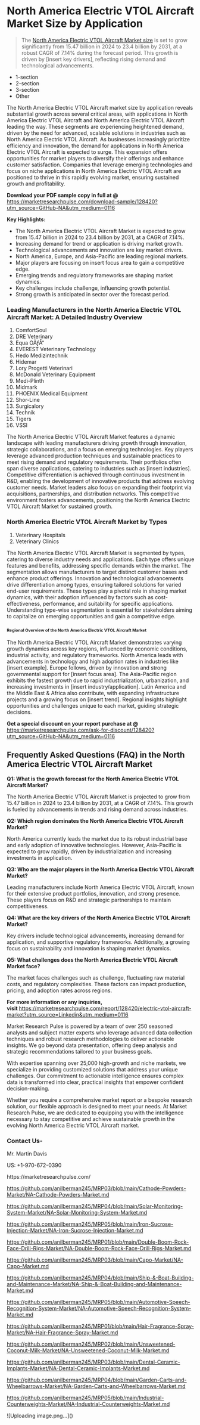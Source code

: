 <h1>North America Electric VTOL Aircraft Market&nbsp;Size by Application</h1><blockquote><p>The <a href="https://marketresearchpulse.com/download-sample/128420?utm_source=GitHub-NA&amp;utm_medium=0116">North America Electric VTOL Aircraft Market size</a> is set to grow significantly from 15.47 billion in 2024 to 23.4 billion by 2031, at a robust CAGR of 7.14% during the forecast period. This growth is driven by [insert key drivers], reflecting rising demand and technological advancements.</p></blockquote><ul><li>1-section<li> 2-section<li> 3-section<li> Other</li></ul><p>The North America Electric VTOL Aircraft market size by application reveals substantial growth across several critical areas, with applications in North America Electric VTOL Aircraft and North America Electric VTOL Aircraft leading the way. These segments are experiencing heightened demand, driven by the need for advanced, scalable solutions in industries such as North America Electric VTOL Aircraft. As businesses increasingly prioritize efficiency and innovation, the demand for applications in North America Electric VTOL Aircraft is expected to surge. This expansion offers opportunities for market players to diversify their offerings and enhance customer satisfaction. Companies that leverage emerging technologies and focus on niche applications in North America Electric VTOL Aircraft are positioned to thrive in this rapidly evolving market, ensuring sustained growth and profitability.</p><p><strong>Download your PDF sample copy in full at @ </strong><a href="https://marketresearchpulse.com/download-sample/128420?utm_source=GitHub-NA&amp;utm_medium=0116">https://marketresearchpulse.com/download-sample/128420?utm_source=GitHub-NA&amp;utm_medium=0116</a></p><p><strong>Key Highlights: </strong></p><ul><li>The North America Electric VTOL Aircraft Market is expected to grow from 15.47 billion in 2024 to 23.4 billion by 2031, at a CAGR of 7.14%.</li><li>Increasing demand for trend or application is driving market growth.</li><li>Technological advancements and innovation are key market drivers.</li><li>North America, Europe, and Asia-Pacific are leading regional markets.</li><li>Major players are focusing on insert focus area to gain a competitive edge.</li><li>Emerging trends and regulatory frameworks are shaping market dynamics.</li><li>Key challenges include challenge, influencing growth potential.</li><li>Strong growth is anticipated in sector over the forecast period.</li></ul><h3>Leading Manufacturers in the North America Electric VTOL Aircraft Market: A Detailed Industry Overview</h3><ol><li>ComfortSoul</li><li>DRE Veterinary</li><li>Equa OÃƒÅ“</li><li>EVEREST Veterinary Technology</li><li>Hedo Medizintechnik</li><li>Hidemar</li><li>Lory Progetti Veterinari</li><li>McDonald Veterinary Equipment</li><li>Medi-Plinth</li><li>Midmark</li><li>PHOENIX Medical Equipment</li><li>Shor-Line</li><li>Surgicalory</li><li>Technik</li><li>Tigers</li><li>VSSI</li></ol><div class="flex max-w-full flex-col flex-grow"><div class="min-h-8 text-message flex w-full flex-col items-end gap-2 whitespace-normal break-words [.text-message+&amp;]:mt-5" dir="auto" data-message-author-role="assistant" data-message-id="fd8432e4-4910-450d-b182-61b7bfb0a01f" data-message-model-slug="gpt-4o"><div class="flex w-full flex-col gap-1 empty:hidden first:pt-[3px]"><div class="markdown prose w-full break-words dark:prose-invert light"><p>The North America Electric VTOL Aircraft Market features a dynamic landscape with leading manufacturers driving growth through innovation, strategic collaborations, and a focus on emerging technologies. Key players leverage advanced production techniques and sustainable practices to meet rising demand and regulatory requirements. Their portfolios often span diverse applications, catering to industries such as [insert industries]. Competitive differentiation is achieved through continuous investment in R&amp;D, enabling the development of innovative products that address evolving customer needs. Market leaders also focus on expanding their footprint via acquisitions, partnerships, and distribution networks. This competitive environment fosters advancements, positioning the North America Electric VTOL Aircraft Market for sustained growth.</p></div></div></div></div><h3>North America Electric VTOL Aircraft Market by Types</h3><ol><li>Veterinary Hospitals<li> Veterinary Clinics</li></ol><div class="flex max-w-full flex-col flex-grow"><div class="min-h-8 text-message flex w-full flex-col items-end gap-2 whitespace-normal break-words [.text-message+&amp;]:mt-5" dir="auto" data-message-author-role="assistant" data-message-id="084470be-0bb7-4664-bddf-5156b4f41249" data-message-model-slug="gpt-4o-mini"><div class="flex w-full flex-col gap-1 empty:hidden first:pt-[3px]"><div class="markdown prose w-full break-words dark:prose-invert light"><p>The North America Electric VTOL Aircraft Market is segmented by types, catering to diverse industry needs and applications. Each type offers unique features and benefits, addressing specific demands within the market. The segmentation allows manufacturers to target distinct customer bases and enhance product offerings. Innovation and technological advancements drive differentiation among types, ensuring tailored solutions for varied end-user requirements. These types play a pivotal role in shaping market dynamics, with their adoption influenced by factors such as cost-effectiveness, performance, and suitability for specific applications. Understanding type-wise segmentation is essential for stakeholders aiming to capitalize on emerging opportunities and gain a competitive edge.</p></div></div></div></div><h3><span style="font-size: 11px;">Regional Overview of the North America Electric VTOL Aircraft Market</span></h3><div class="flex max-w-full flex-col flex-grow"><div class="min-h-8 text-message flex w-full flex-col items-end gap-2 whitespace-normal break-words [.text-message+&amp;]:mt-5" dir="auto" data-message-author-role="assistant" data-message-id="e9038762-ce64-4e30-91c9-9bd413514231" data-message-model-slug="gpt-4o-mini"><div class="flex w-full flex-col gap-1 empty:hidden first:pt-[3px]"><div class="markdown prose w-full break-words dark:prose-invert light"><p>The North America Electric VTOL Aircraft Market demonstrates varying growth dynamics across key regions, influenced by economic conditions, industrial activity, and regulatory frameworks. North America leads with advancements in technology and high adoption rates in industries like [insert example]. Europe follows, driven by innovation and strong governmental support for [insert focus area]. The Asia-Pacific region exhibits the fastest growth due to rapid industrialization, urbanization, and increasing investments in [insert industry/application]. Latin America and the Middle East &amp; Africa also contribute, with expanding infrastructure projects and a growing focus on [insert trend]. Regional insights highlight opportunities and challenges unique to each market, guiding strategic decisions.</p></div></div></div></div><p><strong>Get a special discount on your report purchase at @ </strong><a href="https://marketresearchpulse.com/ask-for-discount/128420?utm_source=GitHub-NA&amp;utm_medium=0116">https://marketresearchpulse.com/ask-for-discount/128420?utm_source=GitHub-NA&amp;utm_medium=0116</a></p><h2>Frequently Asked Questions (FAQ) in the North America Electric VTOL Aircraft Market</h2><p><strong>Q1: What is the growth forecast for the North America Electric VTOL Aircraft Market?</strong></p><p>The North America Electric VTOL Aircraft Market is projected to grow from 15.47 billion in 2024 to 23.4 billion by 2031, at a CAGR of 7.14%. This growth is fueled by advancements in trends and rising demand across industries.</p><p><strong>Q2: Which region dominates the North America Electric VTOL Aircraft Market?</strong></p><p>North America currently leads the market due to its robust industrial base and early adoption of innovative technologies. However, Asia-Pacific is expected to grow rapidly, driven by industrialization and increasing investments in application.</p><p><strong>Q3: Who are the major players in the North America Electric VTOL Aircraft Market?</strong></p><p>Leading manufacturers include North America Electric VTOL Aircraft, known for their extensive product portfolios, innovation, and strong presence. These players focus on R&amp;D and strategic partnerships to maintain competitiveness.</p><p><strong>Q4: What are the key drivers of the North America Electric VTOL Aircraft Market?</strong></p><p>Key drivers include technological advancements, increasing demand for application, and supportive regulatory frameworks. Additionally, a growing focus on sustainability and innovation is shaping market dynamics.</p><p><strong>Q5: What challenges does the North America Electric VTOL Aircraft Market face?</strong></p><p>The market faces challenges such as challenge, fluctuating raw material costs, and regulatory complexities. These factors can impact production, pricing, and adoption rates across regions.</p><p><strong>For more information or any inquiries, visit&nbsp;</strong><a href="https://marketresearchpulse.com/report/128420/electric-vtol-aircraft-market?utm_source=Linkedin&utm_medium=0116">https://marketresearchpulse.com/report/128420/electric-vtol-aircraft-market?utm_source=Linkedin&utm_medium=0116</a></p><p>Market Research Pulse is powered by a team of over 250 seasoned analysts and subject matter experts who leverage advanced data collection techniques and robust research methodologies to deliver actionable insights. We go beyond data presentation, offering deep analysis and strategic recommendations tailored to your business goals.</p><p>With expertise spanning over 25,000 high-growth and niche markets, we specialize in providing customized solutions that address your unique challenges. Our commitment to actionable intelligence ensures complex data is transformed into clear, practical insights that empower confident decision-making.</p><p>Whether you require a comprehensive market report or a bespoke research solution, our flexible approach is designed to meet your needs. At Market Research Pulse, we are dedicated to equipping you with the intelligence necessary to stay competitive and achieve sustainable growth in the evolving North America Electric VTOL Aircraft market.</p><h3><strong>Contact Us-</strong></h3><p>Mr. Martin Davis</p><p>US: +1-970-672-0390</p><p>https://marketresearchpulse.com/</p><p><a href="https://github.com/anilberman245/MRP03/blob/main/Cathode-Powders-Market/NA-Cathode-Powders-Market.md">https://github.com/anilberman245/MRP03/blob/main/Cathode-Powders-Market/NA-Cathode-Powders-Market.md</a></p><p><a href="https://github.com/anilberman245/MRP04/blob/main/Solar-Monitoring-System-Market/NA-Solar-Monitoring-System-Market.md">https://github.com/anilberman245/MRP04/blob/main/Solar-Monitoring-System-Market/NA-Solar-Monitoring-System-Market.md</a></p><p><a href="https://github.com/anilberman245/MRP05/blob/main/Iron-Sucrose-Injection-Market/NA-Iron-Sucrose-Injection-Market.md">https://github.com/anilberman245/MRP05/blob/main/Iron-Sucrose-Injection-Market/NA-Iron-Sucrose-Injection-Market.md</a></p><p><a href="https://github.com/anilberman245/MRP01/blob/main/Double-Boom-Rock-Face-Drill-Rigs-Market/NA-Double-Boom-Rock-Face-Drill-Rigs-Market.md">https://github.com/anilberman245/MRP01/blob/main/Double-Boom-Rock-Face-Drill-Rigs-Market/NA-Double-Boom-Rock-Face-Drill-Rigs-Market.md</a></p><p><a href="https://github.com/anilberman245/MRP03/blob/main/Capo-Market/NA-Capo-Market.md">https://github.com/anilberman245/MRP03/blob/main/Capo-Market/NA-Capo-Market.md</a></p><p><a href="https://github.com/anilberman245/MRP04/blob/main/Ship-&-Boat-Building-and-Maintenance-Market/NA-Ship-&-Boat-Building-and-Maintenance-Market.md">https://github.com/anilberman245/MRP04/blob/main/Ship-&-Boat-Building-and-Maintenance-Market/NA-Ship-&-Boat-Building-and-Maintenance-Market.md</a></p><p><a href="https://github.com/anilberman245/MRP05/blob/main/Automotive-Speech-Recognition-System-Market/NA-Automotive-Speech-Recognition-System-Market.md">https://github.com/anilberman245/MRP05/blob/main/Automotive-Speech-Recognition-System-Market/NA-Automotive-Speech-Recognition-System-Market.md</a></p><p><a href="https://github.com/anilberman245/MRP01/blob/main/Hair-Fragrance-Spray-Market/NA-Hair-Fragrance-Spray-Market.md">https://github.com/anilberman245/MRP01/blob/main/Hair-Fragrance-Spray-Market/NA-Hair-Fragrance-Spray-Market.md</a></p><p><a href="https://github.com/anilberman245/MRP02/blob/main/Unsweetened-Coconut-Milk-Market/NA-Unsweetened-Coconut-Milk-Market.md">https://github.com/anilberman245/MRP02/blob/main/Unsweetened-Coconut-Milk-Market/NA-Unsweetened-Coconut-Milk-Market.md</a></p><p><a href="https://github.com/anilberman245/MRP03/blob/main/Dental-Ceramic-Implants-Market/NA-Dental-Ceramic-Implants-Market.md">https://github.com/anilberman245/MRP03/blob/main/Dental-Ceramic-Implants-Market/NA-Dental-Ceramic-Implants-Market.md</a></p><p><a href="https://github.com/anilberman245/MRP04/blob/main/Garden-Carts-and-Wheelbarrows-Market/NA-Garden-Carts-and-Wheelbarrows-Market.md">https://github.com/anilberman245/MRP04/blob/main/Garden-Carts-and-Wheelbarrows-Market/NA-Garden-Carts-and-Wheelbarrows-Market.md</a></p><p><a href="https://github.com/anilberman245/MRP05/blob/main/Industrial-Counterweights-Market/NA-Industrial-Counterweights-Market.md">https://github.com/anilberman245/MRP05/blob/main/Industrial-Counterweights-Market/NA-Industrial-Counterweights-Market.md</a></p>
![Uploading image.png…]()
